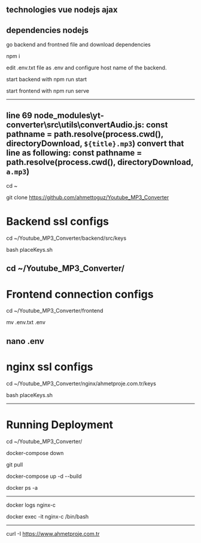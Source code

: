 technologies
vue
nodejs
ajax
---
dependencies nodejs
---
go backend and frontned file and download dependencies

npm i

edit .env.txt file as .env and configure host name of the backend.

start backend with npm run start

start frontend with npm run serve

---

line 69 node_modules\yt-converter\src\utils\convertAudio.js:
        const pathname = path.resolve(process.cwd(), directoryDownload, `${title}.mp3`)
convert that line as following:
        const pathname = path.resolve(process.cwd(), directoryDownload, `a.mp3`)
---
cd ~

git clone https://github.com/ahmettoguz/Youtube_MP3_Converter


# Backend ssl configs
cd ~/Youtube_MP3_Converter/backend/src/keys

bash placeKeys.sh

cd ~/Youtube_MP3_Converter/
---

# Frontend connection configs
cd ~/Youtube_MP3_Converter/frontend

mv .env.txt .env

nano .env
---

# nginx ssl configs

cd ~/Youtube_MP3_Converter/nginx/ahmetproje.com.tr/keys

bash placeKeys.sh

---
# Running Deployment

cd ~/Youtube_MP3_Converter/

docker-compose down

git pull

docker-compose up -d --build

docker ps -a

---
docker logs nginx-c

docker exec -it nginx-c /bin/bash

---

curl -I https://www.ahmetproje.com.tr